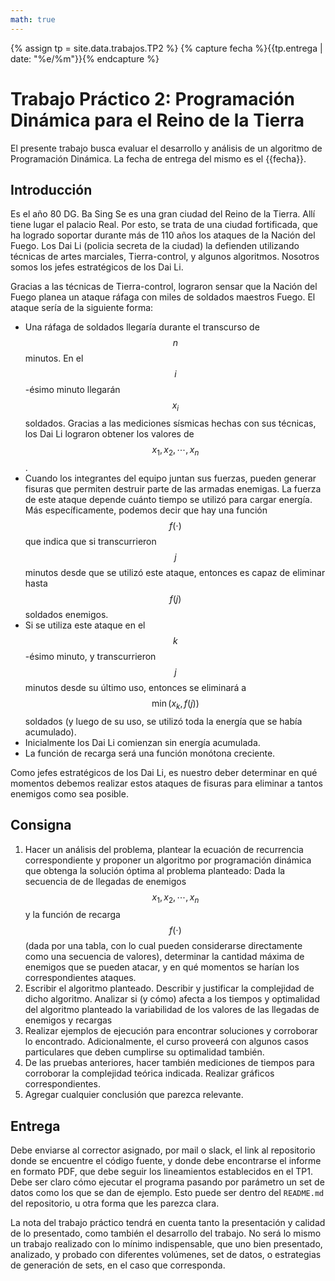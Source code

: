 ```yaml
---
math: true
---
```


{% assign tp = site.data.trabajos.TP2 %}
{% capture fecha %}{{tp.entrega | date: "%e/%m"}}{% endcapture %}

# Trabajo Práctico 2: Programación Dinámica para el Reino de la Tierra

El presente trabajo busca evaluar el desarrollo y análisis de un algoritmo 
de Programación Dinámica. 
La fecha de entrega del mismo es el {{fecha}}.

## Introducción

Es el año 80 DG.
Ba Sing Se es una gran ciudad del Reino de la Tierra. Allí tiene lugar el palacio Real. 
Por esto, se trata de una ciudad fortificada, que ha logrado soportar durante más de 110
años los ataques de la Nación del Fuego. 
Los Dai Li (policia secreta de la ciudad) la defienden utilizando técnicas 
de artes marciales, Tierra-control, y algunos algoritmos. Nosotros somos los jefes
estratégicos de los Dai Li.

Gracias a las técnicas de Tierra-control, lograron sensar que la Nación del Fuego planea 
un ataque ráfaga con miles de soldados maestros Fuego. El ataque sería de la siguiente
forma: 
* Una ráfaga de soldados llegaría durante el transcurso de $$n$$ minutos. En el $$i$$-ésimo
minuto llegarán $$x_i$$ soldados. Gracias a las mediciones sísmicas hechas con sus técnicas,
los Dai Li lograron obtener los valores de $$x_1, x_2, \cdots, x_n$$. 
* Cuando los integrantes del equipo juntan sus fuerzas, pueden generar fisuras que permiten
destruir parte de las armadas enemigas. La fuerza de este ataque depende cuánto tiempo
se utilizó para cargar energía. Más específicamente, podemos decir que hay una función 
$$f(\cdot)$$ que indica que si transcurrieron $$j$$ minutos desde que se utilizó este ataque, 
entonces es capaz de eliminar hasta $$f(j)$$ soldados enemigos. 
* Si se utiliza este ataque en el $$k$$-ésimo minuto, y transcurrieron $$j$$ minutos desde
su último uso, entonces se eliminará a $$\min(x_k, f(j))$$ soldados (y luego de su uso, 
se utilizó toda la energía que se había acumulado).
* Inicialmente los Dai Li comienzan sin energía acumulada. 
* La función de recarga será una función monótona creciente. 

Como jefes estratégicos de los Dai Li, es nuestro deber determinar en qué momentos
debemos realizar estos ataques de fisuras para eliminar a tantos enemigos como sea posible.

## Consigna

1. 	Hacer un análisis del problema, plantear la ecuación de recurrencia correspondiente
	y proponer un algoritmo por programación dinámica 
	que obtenga la solución óptima al problema planteado: Dada la secuencia de de llegadas
	de enemigos $$x_1, x_2, \cdots, x_n$$ y la función de recarga $$f(\cdot)$$ (dada
	por una tabla, con lo cual pueden considerarse directamente como una secuencia de valores),
	determinar la cantidad máxima de enemigos que se pueden atacar, y en qué momentos se harían
	los correspondientes ataques. 
2. 	Escribir el algoritmo planteado. Describir y justificar la complejidad de dicho algoritmo. Analizar 
	si (y cómo) afecta a los tiempos y optimalidad del algoritmo planteado la variabilidad de los valores 
	de las llegadas de enemigos y recargas
3. 	Realizar ejemplos de ejecución para encontrar soluciones y corroborar lo encontrado. Adicionalmente, 
	el curso proveerá con algunos casos particulares que deben cumplirse su optimalidad también. 
4. 	De las pruebas anteriores, hacer también mediciones de tiempos para corroborar la complejidad teórica 
	indicada. Realizar gráficos correspondientes. 
5.	Agregar cualquier conclusión que parezca relevante.  


## Entrega

Debe enviarse al corrector asignado, por mail o slack, el link
al repositorio donde se encuentre el código fuente, y donde debe encontrarse
el informe en formato PDF, que debe seguir los lineamientos establecidos en el TP1.
Debe ser claro cómo ejecutar el programa pasando por parámetro un set de datos como
los que se dan de ejemplo. Esto puede ser dentro del `README.md` del repositorio,
u otra forma que les parezca clara. 

La nota del trabajo práctico tendrá en cuenta tanto la presentación y calidad de lo presentado, 
como también el desarrollo del trabajo. No será lo mismo un trabajo realizado con lo mínimo
indispensable, que uno bien presentado, analizado, y probado con diferentes volúmenes, set de 
datos, o estrategias de generación de sets, en el caso que corresponda. 


